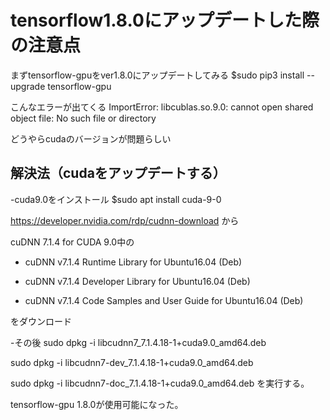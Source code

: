 # tensorflow1.8.0にアップデートした際の注意点

まずtensorflow-gpuをver1.8.0にアップデートしてみる
$sudo pip3 install --upgrade tensorflow-gpu

こんなエラーが出てくる
ImportError: libcublas.so.9.0: cannot open shared object file: No such file or directory

どうやらcudaのバージョンが問題らしい

## 解決法（cudaをアップデートする）

-cuda9.0をインストール
$sudo apt install cuda-9-0

https://developer.nvidia.com/rdp/cudnn-download から

cuDNN 7.1.4 for CUDA 9.0中の

- cuDNN v7.1.4 Runtime Library for Ubuntu16.04 (Deb)

- cuDNN v7.1.4 Developer Library for Ubuntu16.04 (Deb)

- cuDNN v7.1.4 Code Samples and User Guide for Ubuntu16.04 (Deb)

をダウンロード

-その後
sudo dpkg -i libcudnn7_7.1.4.18-1+cuda9.0_amd64.deb

sudo dpkg -i libcudnn7-dev_7.1.4.18-1+cuda9.0_amd64.deb

sudo dpkg -i libcudnn7-doc_7.1.4.18-1+cuda9.0_amd64.deb
を実行する。

tensorflow-gpu 1.8.0が使用可能になった。



